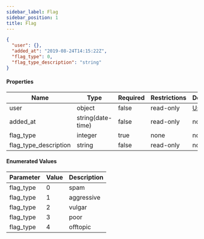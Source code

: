 ```yaml
---
sidebar_label: Flag
sidebar_position: 1
title: Flag
---
```


```json
{
  "user": {},
  "added_at": "2019-08-24T14:15:22Z",
  "flag_type": 0,
  "flag_type_description": "string"
}

```

#### Properties

|Name|Type|Required|Restrictions|Description|
|---|---|---|---|---|
|user|object|false|read-only|[User](/docs/apireference/v2/schemas/user)|
|added_at|string(date-time)|false|read-only|none|
|flag_type|integer|true|none|none|
|flag_type_description|string|false|read-only|none|

#### Enumerated Values

|Parameter|Value|Description|
|---|---|---|
|flag_type|0|spam|
|flag_type|1|aggressive|
|flag_type|2|vulgar|
|flag_type|3|poor|
|flag_type|4|offtopic|
